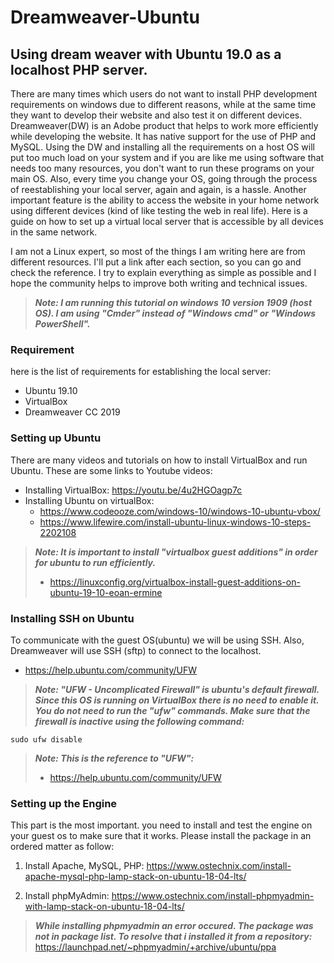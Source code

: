 # Dreamweaver-Ubuntu
## Using dream weaver with Ubuntu 19.0 as a localhost PHP server.

There are many times which users do not want to install PHP development requirements on windows due to different reasons, while at the same time they want to develop their website and also test it on different devices. Dreamweaver(DW) is an Adobe product that helps to work more efficiently while developing the website. It has native support for the use of PHP and MySQL. Using the DW and installing all the requirements on a host OS will put too much load on your system and if you are like me using software that needs too many resources, you don't want to run these programs on your main OS. Also, every time you change your OS, going through the process of reestablishing your local server, again and again, is a hassle. Another important feature is the ability to access the website in your home network using different devices (kind of like testing the web in real life). Here is a guide on how to set up a virtual local server that is accessible by all devices in the same network.

I am not a Linux expert, so most of the things I am writing here are from different resources. I'll put a link after each section, so you can go and check the reference. I try to explain everything as simple as possible and I hope the community helps to improve both writing and technical issues.

>*__Note: I am running this tutorial on windows 10 version 1909 (host OS). I am using "Cmder" instead of "Windows cmd" or "Windows PowerShell".__*

### Requirement

here is the list of requirements for establishing the local server:
* Ubuntu 19.10
* VirtualBox
* Dreamweaver CC 2019


### Setting up Ubuntu

There are many videos and tutorials on how to install VirtualBox and run Ubuntu. These are some links to Youtube videos:
* Installing VirtualBox: https://youtu.be/4u2HGOagp7c
* Installing Ubuntu on virtualBox: 
  * https://www.codeooze.com/windows-10/windows-10-ubuntu-vbox/
  * https://www.lifewire.com/install-ubuntu-linux-windows-10-steps-2202108
  
  
>*__Note: It is important to install "virtualbox guest additions" in order for ubuntu to run efficiently.__*
>* https://linuxconfig.org/virtualbox-install-guest-additions-on-ubuntu-19-10-eoan-ermine


### Installing SSH on Ubuntu

To communicate with the guest OS(ubuntu) we will be using SSH. Also, Dreamweaver will use SSH (sftp) to connect to the localhost.
* https://help.ubuntu.com/community/UFW

>*__Note: "UFW - Uncomplicated Firewall" is ubuntu's default firewall. Since this OS is running on VirtualBox there is no need to enable it. You do not need to run the "ufw" commands. Make sure that the firewall is inactive using the following command:__*
```
sudo ufw disable
```
>*__Note: This is the reference to "UFW":__*
>* https://help.ubuntu.com/community/UFW

### Setting up the Engine

This part is the most important. you need to install and test the engine on your guest os to make sure that it works. Please install the package in an ordered matter as follow:

1. Install Apache, MySQL, PHP: https://www.ostechnix.com/install-apache-mysql-php-lamp-stack-on-ubuntu-18-04-lts/
 
2. Install phpMyAdmin: https://www.ostechnix.com/install-phpmyadmin-with-lamp-stack-on-ubuntu-18-04-lts/

>*__While installing phpmyadmin an error occured. The package was not in package list. To resolve that i installed it from a repository:__*
>https://launchpad.net/~phpmyadmin/+archive/ubuntu/ppa
